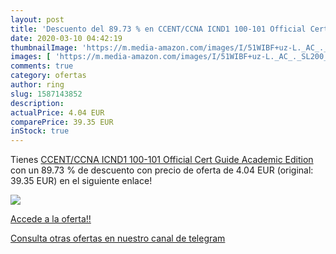 ```yaml
---
layout: post
title: 'Descuento del 89.73 % en CCENT/CCNA ICND1 100-101 Official Cert G'
date: 2020-03-10 04:42:19
thumbnailImage: 'https://m.media-amazon.com/images/I/51WIBF+uz-L._AC_._SL200_.jpg'
images: [ 'https://m.media-amazon.com/images/I/51WIBF+uz-L._AC_._SL200_.jpg' ]
comments: true
category: ofertas
author: ring
slug: 1587143852
description:
actualPrice: 4.04 EUR
comparePrice: 39.35 EUR
inStock: true
---
```


Tienes [CCENT/CCNA ICND1 100-101 Official Cert Guide  Academic Edition](https://www.amazon.es/dp/1587143852/?tag=redken-21) con un 89.73 % de descuento con precio de oferta de 4.04 EUR (original: 39.35 EUR) en el siguiente enlace!

[![](https://m.media-amazon.com/images/I/51WIBF+uz-L._AC_._SL200_.jpg)](https://www.amazon.es/dp/1587143852/?tag=redken-21)

[Accede a la oferta!!](https://www.amazon.es/dp/1587143852/?tag=redken-21)

[Consulta otras ofertas en nuestro canal de telegram](https://t.me/s/ofertas25)
